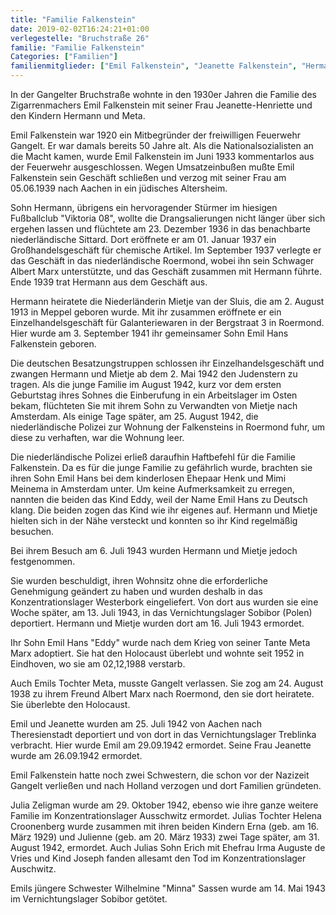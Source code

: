```yaml
---
title: "Familie Falkenstein"
date: 2019-02-02T16:24:21+01:00
verlegestelle: "Bruchstraße 26"
familie: "Familie Falkenstein"
Categories: ["Familien"]
familienmitglieder: ["Emil Falkenstein", "Jeanette Falkenstein", "Hermann Falkenstein", "Meta Falkenstein", "Julia Falkenstein", "Minna Falkenstein"]
---
```


In der Gangelter Bruchstraße wohnte in den 1930er Jahren die Familie des Zigarrenmachers Emil Falkenstein mit seiner Frau Jeanette-Henriette und den Kindern Hermann und Meta.

Emil Falkenstein war 1920 ein Mitbegründer der freiwilligen Feuerwehr Gangelt.
Er war damals bereits 50 Jahre alt.
Als die Nationalsozialisten an die Macht kamen, wurde Emil Falkenstein im Juni 1933 kommentarlos aus der Feuerwehr ausgeschlossen.
Wegen Umsatzeinbußen mußte Emil Falkenstein sein Geschäft schließen und verzog mit seiner Frau am 05.06.1939 nach Aachen in ein jüdisches Altersheim.

Sohn Hermann, übrigens ein hervoragender Stürmer im hiesigen Fußballclub "Viktoria 08", wollte die Drangsalierungen nicht länger über sich ergehen lassen und flüchtete am 23. Dezember 1936 in das benachbarte niederländische Sittard.
Dort eröffnete er am 01. Januar 1937 ein Großhandelsgeschäft für chemische Artikel.
Im September 1937 verlegte er das Geschäft in das niederländische Roermond, wobei ihn sein Schwager Albert Marx unterstützte, und das Geschäft zusammen mit Hermann führte.
Ende 1939 trat Hermann aus dem Geschäft aus.

Hermann heiratete die Niederländerin Mietje van der Sluis, die am 2. August 1913 in Meppel geboren wurde.
Mit ihr zusammen eröffnete er ein Einzelhandelsgeschäft für Galanteriewaren in der Bergstraat 3 in Roermond.
Hier wurde am 3. September 1941 ihr gemeinsamer Sohn Emil Hans Falkenstein geboren.

Die deutschen Besatzungstruppen schlossen ihr Einzelhandelsgeschäft und zwangen Hermann und Mietje ab dem 2. Mai 1942 den Judenstern zu tragen.
Als die junge Familie im August 1942, kurz vor dem ersten Geburtstag ihres Sohnes die Einberufung in ein Arbeitslager im Osten bekam, flüchteten Sie mit ihrem Sohn zu Verwandten von Mietje nach Amsterdam.
Als einige Tage später, am 25. August 1942, die niederländische Polizei zur Wohnung der Falkensteins in Roermond fuhr, um diese zu verhaften, war die Wohnung leer.

Die niederländische Polizei erließ daraufhin Haftbefehl für die Familie Falkenstein.
Da es für die junge Familie zu gefährlich wurde, brachten sie ihren Sohn Emil Hans bei dem kinderlosen Ehepaar Henk und Mimi Meinema in Amsterdam unter.
Um keine Aufmerksamkeit zu erregen, nannten die beiden das Kind Eddy, weil der Name Emil Hans zu Deutsch klang.
Die beiden zogen das Kind wie ihr eigenes auf.
Hermann und Mietje hielten sich in der Nähe versteckt und konnten so ihr Kind regelmäßig besuchen.

Bei ihrem Besuch am 6. Juli 1943 wurden Hermann und Mietje jedoch festgenommen.

Sie wurden beschuldigt, ihren Wohnsitz ohne die erforderliche Genehmigung geändert zu haben und wurden deshalb in das Konzentrationslager Westerbork eingeliefert.
Von dort aus wurden sie eine Woche später, am 13. Juli 1943, in das Vernichtungslager Sobibor (Polen) deportiert.
Hermann und Mietje wurden dort am 16. Juli 1943 ermordet.

Ihr Sohn Emil Hans "Eddy" wurde nach dem Krieg von seiner Tante Meta Marx adoptiert.
Sie hat den Holocaust überlebt und wohnte seit 1952 in Eindhoven, wo sie am 02,12,1988 verstarb.

Auch Emils Tochter Meta, musste Gangelt verlassen.
Sie zog am 24. August 1938 zu ihrem Freund Albert Marx nach Roermond, den sie dort heiratete.
Sie überlebte den Holocaust.

Emil und Jeanette wurden am 25. Juli 1942 von Aachen nach Theresienstadt deportiert und von dort in das Vernichtungslager Treblinka verbracht.
Hier wurde Emil am 29.09.1942 ermordet. Seine Frau Jeanette wurde am 26.09.1942 ermordet.

Emil Falkenstein hatte noch zwei Schwestern, die schon vor der Nazizeit Gangelt verließen und nach Holland verzogen und dort Familien gründeten.

Julia Zeligman wurde am 29. Oktober 1942, ebenso wie ihre ganze weitere Familie im Konzentrationslager Ausschwitz ermordet.
Julias Tochter Helena Croonenberg wurde zusammen mit ihren beiden Kindern Erna (geb. am 16. März 1929) und Julienne (geb. am 20. März 1933) zwei Tage später, am 31. August 1942, ermordet.
Auch Julias Sohn Erich mit Ehefrau Irma Auguste de Vries und Kind Joseph fanden allesamt den Tod im Konzentrationslager Auschwitz.

Emils jüngere Schwester Wilhelmine "Minna" Sassen wurde am 14. Mai 1943 im Vernichtungslager Sobibor getötet.
